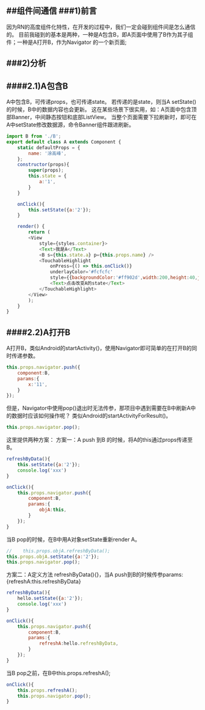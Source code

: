 
##组件间通信
###1)前言
---
因为RN的高度组件化特性，在开发的过程中，我们一定会碰到组件间是怎么通信的。
目前我碰到的基本是两种，一种是A包含B，即A页面中使用了B作为其子组件；一种是A打开B，作为Navigator
的一个新页面;

###2)分析
---
####2.1)A包含B
---
A中包含B，可传递props，也可传递state。
若传递的是state，则当A setState()的时候，B中的数据内容也会更新。
这在某些场景下很实用，如：A页面中包含顶部Banner，中间静态按钮和底部ListView。 
当整个页面需要下拉刷新时，即可在A中setState修改数据源，命令Banner组件跟进刷新。
```javascript
import B from './B';
export default class A extends Component {
    static defaultProps = {
        name: '涂高峰',
    }; 
    constructor(props){
        super(props);
        this.state = {
            a:'1',
        }
    }

    onClick(){
        this.setState({a:'2'});
    }

    render() {
        return (
        <View 
            style={styles.container}>
            <Text>我是A</Text>
            <B s={this.state.a} p={this.props.name} />
            <TouchableHighlight
                onPress={() => this.onClick()}
                underlayColor='#fcfcfc'
                style={{backgroundColor:'#ff902d',width:200,height:40,justifyContent:'center',alignItems:'center'}}>
                <Text>点击改变A的state</Text>
            </TouchableHighlight>
        </View>
        );
    }
}
```

####2.2)A打开B
---
A打开B，类似Android的startActivity()，使用Navigator即可简单的在打开B的同时传递参数。
``` javascript
this.props.navigator.push({
    component:B,
    params:{
        x:'11',
    }
});
```
但是，Navigator中使用pop()退出时无法传参，那项目中遇到需要在B中刷新A中的数据时应该如何操作呢？
类似Android的startActivityForResult()。
```javascript
this.props.navigator.pop();
```
这里提供两种方案：
方案一：A push 到B 的时候，将A的this通过props传递至B。
```javascript
refreshByData(){
    this.setState({a:'2'});
    console.log('xxx')
}

onClick(){
    this.props.navigator.push({
        component:B,
        params:{
            objA:this,
        }
    });
}
```
当B pop的时候，在B中用A对象setState重新render A。
```javascript
//    this.props.objA.refreshByData();  
this.props.objA.setState({a:'2'}); 
this.props.navigator.pop();
```

方案二：A定义方法 refreshByData(){}，当A push到B的时候传参params:{refreshA:this.refreshByData}
```javascript
refreshByData(){
    hello.setState({a:'2'});
    console.log('xxx')
}

onClick(){
    this.props.navigator.push({
        component:B,
        params:{
            refreshA:hello.refreshByData,
        }
    });
}
```
当B pop之前，在B中this.props.refreshA();
```javascript
onClick(){
    this.props.refreshA();
    this.props.navigator.pop();
}
```